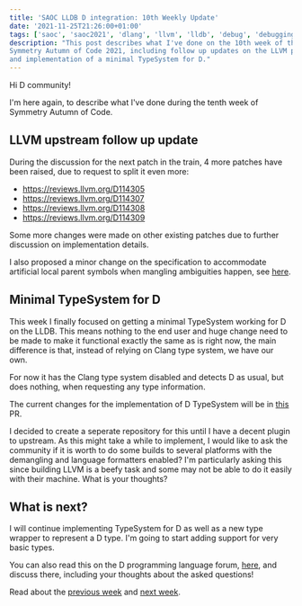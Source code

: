 ```yaml
---
title: 'SAOC LLDB D integration: 10th Weekly Update'
date: '2021-11-25T21:26:00+01:00'
tags: ['saoc', 'saoc2021', 'dlang', 'llvm', 'lldb', 'debug', 'debugging', 'dwarf']
description: "This post describes what I've done on the 10th week of the
Symmetry Autumn of Code 2021, including follow up updates on the LLVM patches
and implementation of a minimal TypeSystem for D."
---
```


Hi D community!

I'm here again, to describe what I've done during the tenth week of Symmetry
Autumn of Code.

## LLVM upstream follow up update

During the discussion for the next patch in the train, 4 more patches have been
raised, due to request to split it even more:

- https://reviews.llvm.org/D114305
- https://reviews.llvm.org/D114307
- https://reviews.llvm.org/D114308
- https://reviews.llvm.org/D114309

Some more changes were made on other existing patches due to further discussion
on implementation details.

I also proposed a minor change on the specification to accommodate artificial
local parent symbols when mangling ambiguities happen, see
[here](https://github.com/dlang/dlang.org/pull/3124).

## Minimal TypeSystem for D

This week I finally focused on getting a minimal TypeSystem working for D on
the LLDB. This means nothing to the end user and huge change need to be made to
make it functional exactly the same as is right now, the main difference is
that, instead of relying on Clang type system, we have our own.

For now it has the Clang type system disabled and detects D as usual, but does
nothing, when requesting any type information.

The current changes for the implementation of D TypeSystem will be in
[this](https://github.com/ljmf00/lldb-d/pull/1) PR.

I decided to create a seperate repository for this until I have a decent plugin
to upstream. As this might take a while to implement, I would like to ask the
community if it is worth to do some builds to several platforms with the
demangling and language formatters enabled? I'm particularly asking this since
building LLVM is a beefy task and some may not be able to do it easily with
their machine. What is your thoughts?

## What is next?

I will continue implementing TypeSystem for D as well as a new type wrapper to
represent a D type. I'm going to start adding support for very basic types.

You can also read this on the D programming language forum,
[here](https://forum.dlang.org/thread/mailman.1018.1637883198.11670.digitalmars-d@puremagic.com),
and discuss there, including your thoughts about the asked questions!

Read about the [previous week](../d-saoc-2021-09/) and [next
week](../d-saoc-2021-10/).
